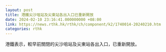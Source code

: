 ```yaml
---
layout: post
title: 港鐵尖沙咀站及尖東站各出入口已重新開放
date: 2024-02-10 23:16:41.000000000 +08:00
link: https://news.rthk.hk/rthk/ch/component/k2/1740014-20240210.htm
categories: rthk
---
```


港鐵表示，較早前關閉的尖沙咀站及尖東站各出入口，已重新開放。
